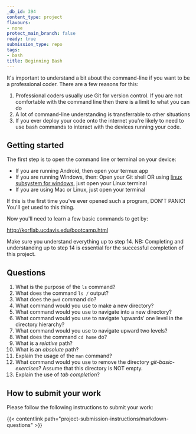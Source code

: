 ```yaml
---
_db_id: 394
content_type: project
flavours:
- none
protect_main_branch: false
ready: true
submission_type: repo
tags:
- bash
title: Beginning Bash
---
```


It's important to understand a bit about the command-line if you want to be a professional coder. There are a few reasons for this:

1. Professional coders usually use Git for version control. If you are not comfortable with the command line then there is a limit to what you can do
2. A lot of command-line understanding is transferrable to other situations
3. If you ever deploy your code onto the internet you're likely to need to use bash commands to interact with the devices running your code. 

## Getting started 

The first step is to open the command line or terminal on your device:

- If you are running Android, then open your termux app
- If you are running Windows, then:
  Open your Git shell OR
  using [linux subsystem for windows](https://itsfoss.com/install-bash-on-windows/), just open your Linux terminal
- If you are using Mac or Linux, just open your terminal

If this is the first time you've ever opened such a program, DON'T PANIC! You'll get used to this thing.

Now you'll need to learn a few basic commands to get by:

http://korflab.ucdavis.edu/bootcamp.html

Make sure you understand everything up to step 14. NB: Completing and understanding up to step 14 is essential for the successful completion of this project.

## Questions

1. What is the purpose of the `ls` command?
2. What does the command `ls /` output?
3. What does the `pwd` command do?
4. What command would you use to make a new directory?
5. What command would you use to navigate into a new directory?
6. What command would you use to navigate ‘upwards’ one level in the directory hierarchy?
7. What command would you use to navigate upward two levels?
8. What does the command `cd home` do?
9.  What is a *relative* path?
10. What is an *absolute* path?
11. Explain the usage of the `man` command?
12. What command would you use to remove the directory *git-basic-exercises*? Assume that this directory is NOT empty. 
13. Explain the use of *tab completion*?

## How to submit your work

Please follow the following instructions to submit your work:

{{< contentlink path="project-submission-instructions/markdown-questions" >}}